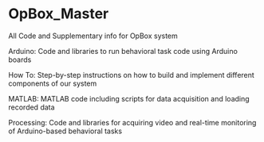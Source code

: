 # OpBox_Master
All Code and Supplementary info for OpBox system

Arduino: Code and libraries to run behavioral task code using Arduino boards

How To: Step-by-step instructions on how to build and implement different components of our system

MATLAB: MATLAB code including scripts for data acquisition and loading recorded data

Processing: Code and libraries for acquiring video and real-time monitoring of Arduino-based behavioral tasks
